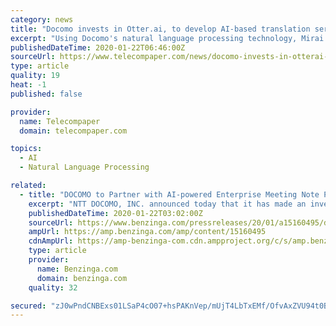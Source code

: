 ```yaml
---
category: news
title: "Docomo invests in Otter.ai, to develop AI-based translation services"
excerpt: "Using Docomo's natural language processing technology, Mirai Translate is expected to offer precise machine translation between Japanese and English. Docomo plans to support the launch of Otter.ai within Japanese companies during the fiscal year 2020. In addition, Docomo seeks to develop advanced translation services capable of conveying the ..."
publishedDateTime: 2020-01-22T06:46:00Z
sourceUrl: https://www.telecompaper.com/news/docomo-invests-in-otterai-to-develop-ai-based-translation-services--1323596
type: article
quality: 19
heat: -1
published: false

provider:
  name: Telecompaper
  domain: telecompaper.com

topics:
  - AI
  - Natural Language Processing

related:
  - title: "DOCOMO to Partner with AI-powered Enterprise Meeting Note Provider Otter.ai in Japan"
    excerpt: "NTT DOCOMO, INC. announced today that it has made an investment in Otter.ai, the US-based provider of the highly accurate AI-powered Otter Voice Meeting Notes live transcription application. The investment forms part of a business partnership aiming at supporting Otter."
    publishedDateTime: 2020-01-22T03:02:00Z
    sourceUrl: https://www.benzinga.com/pressreleases/20/01/a15160495/docomo-to-partner-with-ai-powered-enterprise-meeting-note-provider-otter-ai-in-japan
    ampUrl: https://amp.benzinga.com/amp/content/15160495
    cdnAmpUrl: https://amp-benzinga-com.cdn.ampproject.org/c/s/amp.benzinga.com/amp/content/15160495
    type: article
    provider:
      name: Benzinga.com
      domain: benzinga.com
    quality: 32

secured: "zJ0wPndCNBExs01LSaP4cO07+hsPAKnVep/mUjT4LbTxEMf/OfvAxZVU94t0BERNLgMZneeiZFl8roDC8Z2VoPMfEnyyUYufxbmD4BStUi8p+fonKY+dG68GRt0b6lFyktz1LpxuFBqyJz0E1FZW69eo1f29935I9Jo4CllBHctMx7p0kYFkXMoQQththLzMof6Bbu5xf4guLvfQwzDt4QnrUQLWrVDGTpPyT55HFzpwg6+UvVeoDU406bhT7W0WsrazHrdaxw9BlTwKsbExO8qLIwFLGkwYY9Wt9v3U3Fc=;dZf9mLQSIpg1BMCaFWluzg=="
---
```


